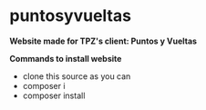 # puntosyvueltas
**Website made for TPZ's client: Puntos y Vueltas**

**Commands to install website**
- clone this source as you can
- composer i
- composer install
